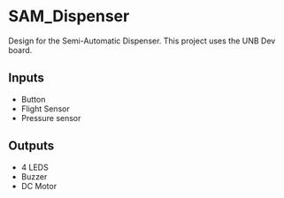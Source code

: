 # SAM_Dispenser
Design for the Semi-Automatic Dispenser.
This project uses the UNB Dev board. 
## Inputs
- Button
- Flight Sensor
- Pressure sensor
## Outputs
- 4 LEDS
- Buzzer
- DC Motor
